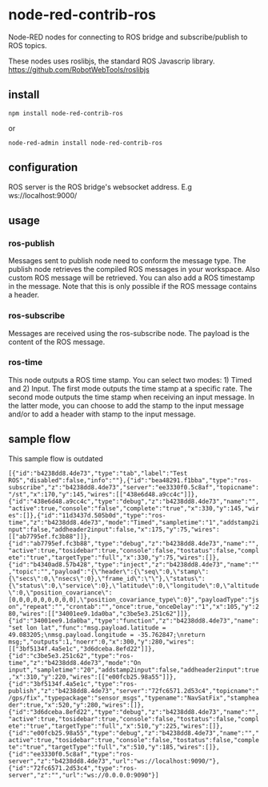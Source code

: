 # node-red-contrib-ros
Node-RED nodes for connecting to ROS bridge and subscribe/publish to ROS topics.

These nodes uses roslibjs, the standard ROS Javascrip library. https://github.com/RobotWebTools/roslibjs

## install

`npm install node-red-contrib-ros`

or

`node-red-admin install node-red-contrib-ros`

## configuration

ROS server is the ROS bridge's websocket address. E.g ws://localhost:9000/

## usage

### ros-publish
Messages sent to publish node need to conform the message type. The publish node retrieves the compiled ROS messages in your workspace. Also custom ROS message will be retrieved. You can also add a ROS timestamp in the message. Note that this is only possible if the ROS message contains a header. 

### ros-subscribe
Messages are received using the ros-subscribe node. The payload is the content of the ROS message.

### ros-time
This node outputs a ROS time stamp. You can select two modes: 1) Timed and 2) Input. The first mode outputs the time stamp at a specific rate. The second mode outputs the time stamp when receiving an input message. In the latter mode, you can choose to add the stamp to the input message and/or to add a header with stamp to the input message. 

## sample flow
This sample flow is outdated

`[{"id":"b4238dd8.4de73","type":"tab","label":"Test ROS","disabled":false,"info":""},{"id":"bea48291.f1bba","type":"ros-subscribe","z":"b4238dd8.4de73","server":"ee3330f0.5c8af","topicname":"/st","x":170,"y":145,"wires":[["438e6d48.a9cc4c"]]},{"id":"438e6d48.a9cc4c","type":"debug","z":"b4238dd8.4de73","name":"","active":true,"console":"false","complete":"true","x":330,"y":145,"wires":[]},{"id":"11d3437d.505b0d","type":"ros-time","z":"b4238dd8.4de73","mode":"Timed","sampletime":"1","addstamp2input":false,"addheader2input":false,"x":175,"y":75,"wires":[["ab7795ef.fc3b88"]]},{"id":"ab7795ef.fc3b88","type":"debug","z":"b4238dd8.4de73","name":"","active":true,"tosidebar":true,"console":false,"tostatus":false,"complete":"true","targetType":"full","x":330,"y":75,"wires":[]},{"id":"b4340ad8.57b428","type":"inject","z":"b4238dd8.4de73","name":"","topic":"","payload":"{\"header\":{\"seq\":0,\"stamp\":{\"secs\":0,\"nsecs\":0},\"frame_id\":\"\"},\"status\":{\"status\":0,\"service\":0},\"latitude\":0,\"longitude\":0,\"altitude\":0,\"position_covariance\":[0,0,0,0,0,0,0,0,0],\"position_covariance_type\":0}","payloadType":"json","repeat":"","crontab":"","once":true,"onceDelay":"1","x":105,"y":280,"wires":[["34001ee9.1da0ba","c3be5e3.251c62"]]},{"id":"34001ee9.1da0ba","type":"function","z":"b4238dd8.4de73","name":"set lon lat","func":"msg.payload.latitude = 49.083205;\nmsg.payload.longitude = -35.762847;\nreturn msg;","outputs":1,"noerr":0,"x":300,"y":280,"wires":[["3bf5134f.4a5e1c","3d6dceba.8efd22"]]},{"id":"c3be5e3.251c62","type":"ros-time","z":"b4238dd8.4de73","mode":"On input","sampletime":"20","addstamp2input":false,"addheader2input":true,"x":310,"y":220,"wires":[["e00fcb25.98a55"]]},{"id":"3bf5134f.4a5e1c","type":"ros-publish","z":"b4238dd8.4de73","server":"72fc6571.2d53c4","topicname":"/gps/fix","typepackage":"sensor_msgs","typename":"NavSatFix","stampheader":true,"x":520,"y":280,"wires":[]},{"id":"3d6dceba.8efd22","type":"debug","z":"b4238dd8.4de73","name":"","active":true,"tosidebar":true,"console":false,"tostatus":false,"complete":"true","targetType":"full","x":510,"y":225,"wires":[]},{"id":"e00fcb25.98a55","type":"debug","z":"b4238dd8.4de73","name":"","active":true,"tosidebar":true,"console":false,"tostatus":false,"complete":"true","targetType":"full","x":510,"y":185,"wires":[]},{"id":"ee3330f0.5c8af","type":"ros-server","z":"b4238dd8.4de73","url":"ws://localhost:9090/"},{"id":"72fc6571.2d53c4","type":"ros-server","z":"","url":"ws://0.0.0.0:9090"}]`
